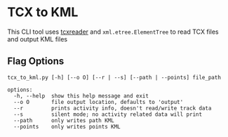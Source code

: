 # TCX to KML
This CLI tool uses [tcxreader](https://github.com/alenrajsp/tcxreader) and `xml.etree.ElementTree` to read TCX files and output KML files

## Flag Options
~~~
tcx_to_kml.py [-h] [--o O] [--r | --s] [--path | --points] file_path

options:
  -h, --help  show this help message and exit
  --o O       file output location, defaults to 'output'
  --r         prints activity info, doesn't read/write track data
  --s         silent mode; no activity related data will print
  --path      only writes path KML
  --points    only writes points KML
~~~
